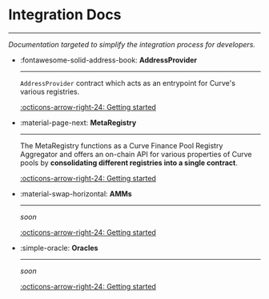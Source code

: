 <h1>Integration Docs</h1>


---

*Documentation targeted to simplify the integration process for developers.*


<div class="grid cards" markdown>

-   :fontawesome-solid-address-book: **AddressProvider**

    ---

    `AddressProvider` contract which acts as an entrypoint for Curve's various registries.

    [:octicons-arrow-right-24: Getting started](./address-provider.md)

-   :material-page-next: **MetaRegistry**

    ---

    The MetaRegistry functions as a Curve Finance Pool Registry Aggregator and offers an on-chain API for various properties of Curve pools by **consolidating different registries into a single contract**.

    [:octicons-arrow-right-24: Getting started](../registry/overview.md)

-   :material-swap-horizontal: **AMMs**

    ---

    *soon*

    [:octicons-arrow-right-24: Getting started](#)

-   :simple-oracle: **Oracles**

    ---

    *soon*

    [:octicons-arrow-right-24: Getting started](#)

</div>